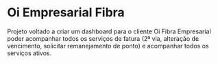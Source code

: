 # Oi Empresarial Fibra
Projeto voltado a criar um dashboard para o cliente Oi Fibra Empresarial poder acompanhar todos os serviços de fatura (2ª via, alteração de vencimento, solicitar remanejamento de ponto) e acompanhar todos os serviços ativos.
